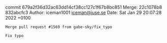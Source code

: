 commit 679a2f36d32ac63dd14cf38cc127c1f67b8bc851
Merge: 22c1078b8 832abcfc3
Author: iceman1001 <iceman@iuse.se>
Date:   Sat Jan 29 20:07:28 2022 +0100

    Merge pull request #1569 from gabe-sky/fix_typo
    
    Fix typo

